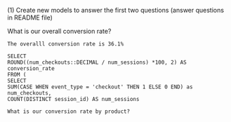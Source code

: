 (1) Create new models to answer the first two questions (answer questions in README file)

What is our overall conversion rate?
    
    The overalll conversion rate is 36.1%
    
    SELECT
    ROUND((num_checkouts::DECIMAL / num_sessions) *100, 2) AS conversion_rate
    FROM (
    SELECT
    SUM(CASE WHEN event_type = 'checkout' THEN 1 ELSE 0 END) as num_checkouts,
    COUNT(DISTINCT session_id) AS num_sessions
    
    What is our conversion rate by product?
